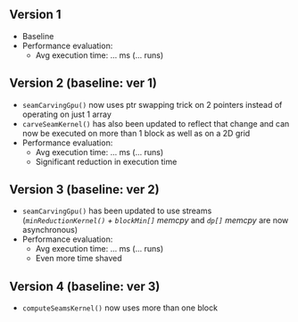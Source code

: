## Version 1
- Baseline
- Performance evaluation:
  - Avg execution time: ... ms (... runs)

## Version 2 (baseline: ver 1)
- `seamCarvingGpu()` now uses ptr swapping trick on 2 pointers instead of operating on just 1 array
- `carveSeamKernel()` has also been updated to reflect that change and can now be executed on more than 1 block as well as on a 2D grid
- Performance evaluation:
  - Avg execution time: ... ms (... runs)
  - Significant reduction in execution time

## Version 3 (baseline: ver 2)
- `seamCarvingGpu()` has been updated to use streams (*`minReductionKernel()` + `blockMin[]` memcpy* and *`dp[]` memcpy* are now asynchronous)
- Performance evaluation:
  - Avg execution time: ... ms (... runs)
  - Even more time shaved
  
## Version 4 (baseline: ver 3)
- `computeSeamsKernel()` now uses more than one block